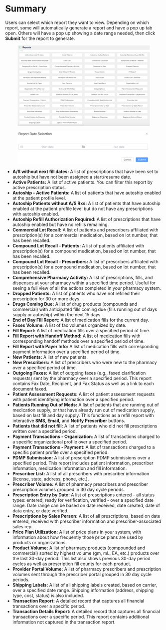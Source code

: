 # Summary

Users can select which report they want to view. Depending on which report, some will automatically generate a report and have a pop up tab open. Others will have a pop up showing a date range needed, then click **Submit** for the report to generate.

<figure><img src="../.gitbook/assets/All Reports.png" alt="The Reports screen shows a number of report buttons."><figcaption></figcaption></figure>

<figure><img src="../.gitbook/assets/image (319).png" alt="" width="563"><figcaption></figcaption></figure>

* **A/S without next fill dates:** A list of prescriptions that have been set to autoship but have not been assigned a start/resume date.
* **Active Patients:** A list of active patients. You can filter this report by active prescription status.
* **Autoship - Active Patients:** A list of patients that have autoship enabled at the patient profile level.
* **Autoship Patients without A/S Rxs:** A list of patients that have autoship enabled at the patient profile level but do not have any prescriptions with autoship enabled.
* **Autoship Refill Authorization Required:** A list of prescriptions that have autoship enabled but have no refills remaining.
* **Commercial Lot Recall:** A list of patients and prescribers affiliated with prescription(s) for a commercial medication, based on lot number, that has been recalled.
* **Compound Lot Recall - Patients:** A list of patients affiliated with prescription(s) for a compound medication, based on lot number, that has been recalled.
* **Compound Lot Recall - Prescribers:** A list of prescribers affiliated with prescription(s) for a compound medication, based on lot number, that has been recalled.
* **Comprehensive Pharmacy Activity:** A list of prescriptions, fills, and dispenses at your pharmacy within a specified time period. Useful for seeing a full view of all the actions completed in your pharmacy system.
* **Dropped Patients:** A list of patients who have not refilled their prescription for 30 or more days.
* **Drugs Coming Due:** A list of drug products (compounds and commercial) with anticipated fills coming due (fills running out of days supply or autoship) within the next 15 days.
* **End of Day Fill Report:** A list of medication fills for the current day.
* **Faxes Volume:** A list of fax volumes organized by date.
* **Fill Report:** A list of medication fills over a specified period of time.
* **Fill Report with Handoff Method:** A list of medication fills with corresponding handoff methods over a specified period of time.
* **Fill Report with Payer Info:** A list of medication fills with corresponding payment information over a specified period of time.
* **New Patients:** A list of new patients.
* **New Prescribers:** A list of prescribers who were new to the pharmacy over a specified period of time.
* **Outgoing Faxes:** A list of outgoing faxes (e.g., faxed clarification requests) sent by the pharmacy over a specified period. This report contains Fax Date, Recipient, and Fax Status as well as a link to each document faxed.
* **Patient Assessment Requests:** A list of patient assessment requests with patient identifying information over a specified period.
* **Patients Running Out of Meds:** A list of patients that are running out of medication supply, or that have already run out of medication supply, based on last fill and day supply. This functions as a refill report with interactive **SMS, Email,** and **Notify Prescriber** buttons.
* **Patients that did not fill:** A list of patients who did not fill prescriptions written over a specified period.
* **Payment Transactions - Organization**: A list of transactions charged to a specific organizational profile over a specified period.
* **Payment Transactions - Payment**: A list of transactions charged to a specific patient profile over a specified period.
* **PDMP Submission:** A list of prescription PDMP submissions over a specified period. This report includes patient information, prescriber information, medication information and fill information.
* **Prescriber List:** A list of all prescribers with prescriber information (license, state, address, phone, etc.).
* **Prescriber Volume:** A list of pharmacy prescribers and prescriber prescription volumes grouped in 30 day cycle periods.
* **Prescription Entry by Date:** A list of prescriptions entered - all status types: entered, ready for verification, verified - over a specified date range. Date range can be based on date received, date created, date of data entry, or date verified.
* **Prescriptions by Sales Person:** A list of all prescriptions, based on date entered, received with prescriber information and prescriber-associated sales rep.
* **Price Plan Utilization:** A list of price plans in your system, with information about how frequently those price plans are used by products or organizations.
* **Product Volume:** A list of pharmacy products (compounded and commercial) sorted by highest volume (gm, mL, EA, etc.) products over the last 30-day period. This list also shows previous 30-day period cycles as well as prescription fill counts for each product.
* **Provider Portal Volume:** A list of pharmacy prescribers and prescription volumes sent through the prescriber portal grouped in 30 day cycle periods.
* **Shipping Labels:** A list of all shipping labels created, based on carrier, over a specified date range. Shipping information (address, shipping type, cost, status) is also included.
* **Transaction Report:** A detailed record that captures all financial transactions over a specific period.
* **Transaction Details Report:** A detailed record that captures all financial transactions over a specific period. This report contains additional information not captured in the transaction report.
